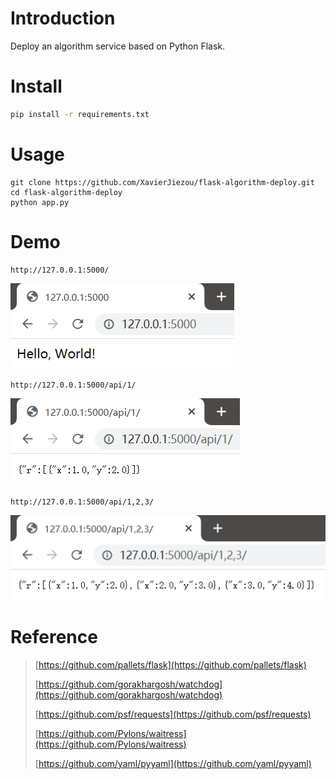# Introduction
Deploy an algorithm service based on Python Flask.
# Install
```bash
pip install -r requirements.txt
```
# Usage
```
git clone https://github.com/XavierJiezou/flask-algorithm-deploy.git
cd flask-algorithm-deploy
python app.py
```
# Demo
```
http://127.0.0.1:5000/
```
![](img/index.png)
```
http://127.0.0.1:5000/api/1/
```
![](img/api_single.png)
```
http://127.0.0.1:5000/api/1,2,3/
```
![](img/api_multi.png)
# Reference
> [https://github.com/pallets/flask](https://github.com/pallets/flask)
> 
> [https://github.com/gorakhargosh/watchdog](https://github.com/gorakhargosh/watchdog)
> 
> [https://github.com/psf/requests](https://github.com/psf/requests)
> 
> [https://github.com/Pylons/waitress](https://github.com/Pylons/waitress)
> 
> [https://github.com/yaml/pyyaml](https://github.com/yaml/pyyaml)